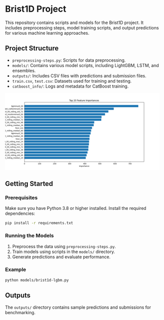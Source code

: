 # Brist1D Project

This repository contains scripts and models for the Brist1D project. It includes preprocessing steps, 
model training scripts, and output predictions for various machine learning approaches.

## Project Structure

- `preprocessing-steps.py`: Scripts for data preprocessing.
- `models/`: Contains various model scripts, including LightGBM, LSTM, and ensembles.
- `outputs/`: Includes CSV files with predictions and submission files.
- `train.csv`, `test.csv`: Datasets used for training and testing.
- `catboost_info/`: Logs and metadata for CatBoost training.

![20 Important Features](20imp-feature.png)


## Getting Started

### Prerequisites

Make sure you have Python 3.8 or higher installed. Install the required dependencies:

```bash
pip install -r requirements.txt
```

### Running the Models

1. Preprocess the data using `preprocessing-steps.py`.
2. Train models using scripts in the `models/` directory.
3. Generate predictions and evaluate performance.

### Example

```bash
python models/brist1d-lgbm.py
```

## Outputs

The `outputs/` directory contains sample predictions and submissions for benchmarking.
